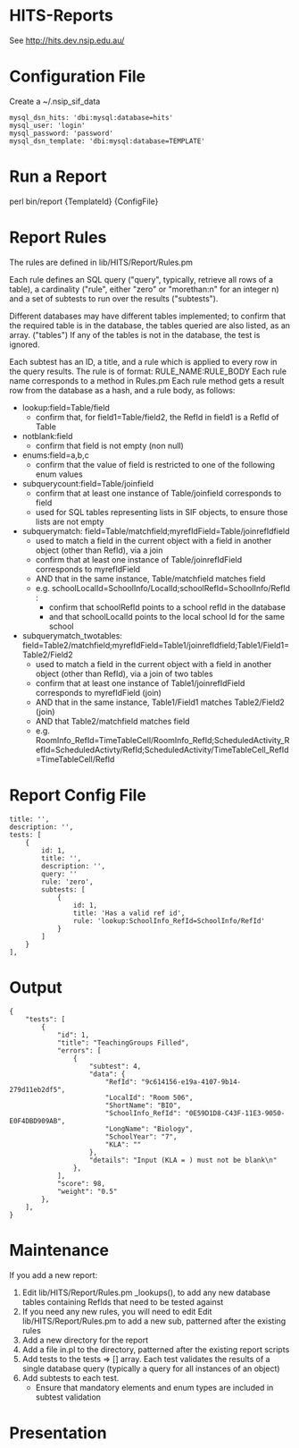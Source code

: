 HITS-Reports
============

See http://hits.dev.nsip.edu.au/

Configuration File
==================
Create a ~/.nsip_sif_data

	mysql_dsn_hits: 'dbi:mysql:database=hits'
	mysql_user: 'login'
	mysql_password: 'password'
	mysql_dsn_template: 'dbi:mysql:database=TEMPLATE'

Run a Report
============
perl bin/report {TemplateId} {ConfigFile}


Report Rules
============
The rules are defined in lib/HITS/Report/Rules.pm

Each rule defines an SQL query ("query", typically, retrieve all rows of a table), 
a cardinality ("rule", either "zero" or "morethan:n" for an integer n)
and a set of subtests to run over the results ("subtests").

Different databases may have different tables implemented; to confirm that the required table is in the database,
the tables queried are also listed, as an array. ("tables") If any of the tables is not in the database, the test 
is ignored.

Each subtest has an ID, a title, and a rule which is applied to every row in the query results.
The rule is of format: RULE_NAME:RULE_BODY
Each rule name corresponds to a method in Rules.pm
Each rule method gets a result row from the database as a hash, and a rule body, as follows:

 * lookup:field=Table/field 
   * confirm that, for field1=Table/field2, the RefId in field1 is a RefId of Table
 * notblank:field
   * confirm that field is not empty (non null)
 * enums:field=a,b,c
   * confirm that the value of field is restricted to one of the following enum values
 * subquerycount:field=Table/joinfield
   * confirm that at least one instance of Table/joinfield corresponds to field
   * used for SQL tables representing lists in SIF objects, to ensure those lists are not empty
 * subquerymatch: field=Table/matchfield;myrefIdField=Table/joinrefIdfield
   * used to match a field in the current object with a field in another object (other than RefId), via a join
   * confirm that at least one instance of Table/joinrefIdField corresponds to myrefIdField
   * AND that in the same instance, Table/matchfield matches field
   * e.g. schoolLocalId=SchoolInfo/LocalId;schoolRefId=SchoolInfo/RefId :
      * confirm that schoolRefId points to a school refId in the database
      * and that schoolLocalId points to the local school Id for the same school
 * subquerymatch_twotables: field=Table2/matchfield;myrefIdField=Table1/joinrefIdfield;Table1/Field1=Table2/Field2
   * used to match a field in the current object with a field in another object (other than RefId), via a join of two tables
   * confirm that at least one instance of Table1/joinrefIdField corresponds to myrefIdField (join)
   * AND that in the same instance, Table1/Field1 matches Table2/Field2 (join)
   * AND that Table2/matchfield matches field
   * e.g. RoomInfo_RefId=TimeTableCell/RoomInfo_RefId;ScheduledActivity_RefId=ScheduledActivty/RefId;ScheduledActivity/TimeTableCell_RefId=TimeTableCell/RefId

Report Config File
==================
	title: '',
	description: '',
	tests: [
		{
			id: 1,
			title: '',
			description: '',
			query: ''
			rule: 'zero',
			subtests: [
				{
					id: 1,
					title: 'Has a valid ref id',
					rule: 'lookup:SchoolInfo_RefId=SchoolInfo/RefId'
				}
			]
		}
	],

Output
======

	{
		"tests": [
			{
				"id": 1,
				"title": "TeachingGroups Filled",
				"errors": [
					{
						"subtest": 4,
						"data": {
							"RefId": "9c614156-e19a-4107-9b14-279d11eb2df5",
							"LocalId": "Room 506",
							"ShortName": "BIO",
							"SchoolInfo_RefId": "0E59D1D8-C43F-11E3-9050-E0F4DBD909AB",
							"LongName": "Biology",
							"SchoolYear": "7",
							"KLA": ""
						},
						"details": "Input (KLA = ) must not be blank\n"
					},
				],
				"score": 98,
				"weight": "0.5"
			},
		],
	}

Maintenance
===========
If you add a new report:

1. Edit lib/HITS/Report/Rules.pm _lookups(), to add any new database tables containing RefIds that need to be tested against
2. If you need any new rules, you will need to edit Edit lib/HITS/Report/Rules.pm to add a new sub, patterned after the existing rules
3. Add a new directory for the report
4. Add a file in.pl to the directory, patterned after the existing report scripts
5. Add tests to the tests => [] array. Each test validates the results of a single database query (typically a query for all instances of an object)
6. Add subtests to each test.
   * Ensure that mandatory elements and enum types are included in subtest validation


Presentation
============

